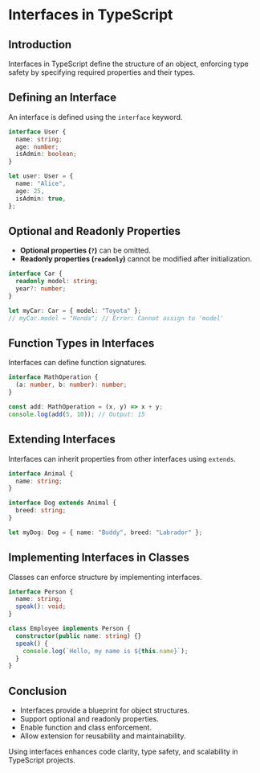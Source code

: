 # Interfaces in TypeScript

## Introduction
Interfaces in TypeScript define the structure of an object, enforcing type safety by specifying required properties and their types.

## Defining an Interface
An interface is defined using the `interface` keyword.
```typescript
interface User {
  name: string;
  age: number;
  isAdmin: boolean;
}

let user: User = {
  name: "Alice",
  age: 25,
  isAdmin: true,
};
```

## Optional and Readonly Properties
- **Optional properties (`?`)** can be omitted.
- **Readonly properties (`readonly`)** cannot be modified after initialization.
```typescript
interface Car {
  readonly model: string;
  year?: number;
}

let myCar: Car = { model: "Toyota" };
// myCar.model = "Honda"; // Error: Cannot assign to 'model'
```

## Function Types in Interfaces
Interfaces can define function signatures.
```typescript
interface MathOperation {
  (a: number, b: number): number;
}

const add: MathOperation = (x, y) => x + y;
console.log(add(5, 10)); // Output: 15
```

## Extending Interfaces
Interfaces can inherit properties from other interfaces using `extends`.
```typescript
interface Animal {
  name: string;
}

interface Dog extends Animal {
  breed: string;
}

let myDog: Dog = { name: "Buddy", breed: "Labrador" };
```

## Implementing Interfaces in Classes
Classes can enforce structure by implementing interfaces.
```typescript
interface Person {
  name: string;
  speak(): void;
}

class Employee implements Person {
  constructor(public name: string) {}
  speak() {
    console.log(`Hello, my name is ${this.name}`);
  }
}
```

## Conclusion
- Interfaces provide a blueprint for object structures.
- Support optional and readonly properties.
- Enable function and class enforcement.
- Allow extension for reusability and maintainability.

Using interfaces enhances code clarity, type safety, and scalability in TypeScript projects.
